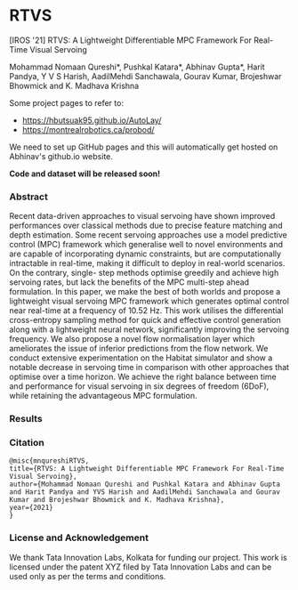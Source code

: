 # RTVS
[IROS '21] RTVS: A Lightweight Differentiable MPC Framework For Real-Time Visual Servoing

Mohammad Nomaan Qureshi*, Pushkal Katara*, Abhinav Gupta*, Harit Pandya, Y V S Harish, AadilMehdi Sanchawala, Gourav Kumar, Brojeshwar Bhowmick and K. Madhava Krishna

Some project pages to refer to:
- https://hbutsuak95.github.io/AutoLay/
- https://montrealrobotics.ca/probod/

We need to set up GitHub pages and this will automatically get hosted on Abhinav's github.io website. 

**Code and dataset will be released soon!**

### Abstract

Recent data-driven approaches to visual servoing have shown improved performances over classical methods due to precise feature matching and depth estimation. Some recent servoing approaches use a model predictive control (MPC) framework which generalise well to novel environments and are capable of incorporating dynamic constraints, but are computationally intractable in real-time, making it difficult to deploy in real-world scenarios. On the contrary, single- step methods optimise greedily and achieve high servoing rates, but lack the benefits of the MPC multi-step ahead formulation. In this paper, we make the best of both worlds and propose a lightweight visual servoing MPC framework which generates optimal control near real-time at a frequency of 10.52 Hz. This work utilises the differential cross-entropy sampling method for quick and effective control generation along with a lightweight neural network, significantly improving the servoing frequency. We also propose a novel flow normalisation layer which ameliorates the issue of inferior predictions from the flow network. We conduct extensive experimentation on the Habitat simulator and show a notable decrease in servoing time in comparison with other approaches that optimise over a time horizon. We achieve the right balance between time and performance for visual servoing in six degrees of freedom (6DoF), while retaining the advantageous MPC formulation.

### Results

### Citation

```
@misc{mnqureshiRTVS,
title={RTVS: A Lightweight Differentiable MPC Framework For Real-Time Visual Servoing}, 
author={Mohammad Nomaan Qureshi and Pushkal Katara and Abhinav Gupta and Harit Pandya and YVS Harish and AadilMehdi Sanchawala and Gourav Kumar and Brojeshwar Bhowmick and K. Madhava Krishna},
year={2021}
}

```
### License and Acknowledgement

We thank Tata Innovation Labs, Kolkata for funding our project. This work is licensed under the patent XYZ filed by Tata Innovation Labs and can be used only as per the terms and conditions. 

